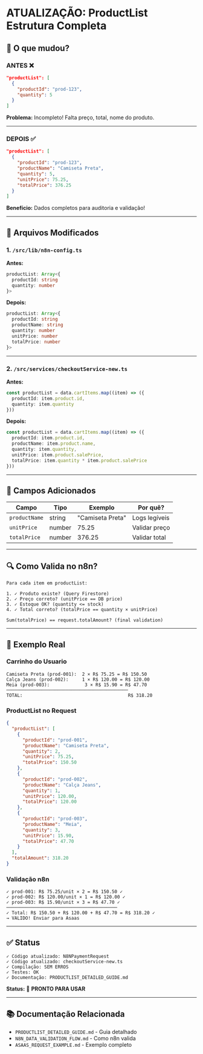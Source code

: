 # ATUALIZAÇÃO: ProductList Estrutura Completa

## 🔄 O que mudou?

### ANTES ❌
```json
"productList": [
  {
    "productId": "prod-123",
    "quantity": 5
  }
]
```

**Problema:** Incompleto! Falta preço, total, nome do produto.

---

### DEPOIS ✅
```json
"productList": [
  {
    "productId": "prod-123",
    "productName": "Camiseta Preta",
    "quantity": 5,
    "unitPrice": 75.25,
    "totalPrice": 376.25
  }
]
```

**Benefício:** Dados completos para auditoria e validação!

---

## 📝 Arquivos Modificados

### 1. `/src/lib/n8n-config.ts`

**Antes:**
```typescript
productList: Array<{
  productId: string
  quantity: number
}>
```

**Depois:**
```typescript
productList: Array<{
  productId: string
  productName: string
  quantity: number
  unitPrice: number
  totalPrice: number
}>
```

---

### 2. `/src/services/checkoutService-new.ts`

**Antes:**
```typescript
const productList = data.cartItems.map((item) => ({
  productId: item.product.id,
  quantity: item.quantity
}))
```

**Depois:**
```typescript
const productList = data.cartItems.map((item) => ({
  productId: item.product.id,
  productName: item.product.name,
  quantity: item.quantity,
  unitPrice: item.product.salePrice,
  totalPrice: item.quantity * item.product.salePrice
}))
```

---

## 🎯 Campos Adicionados

| Campo | Tipo | Exemplo | Por quê? |
|-------|------|---------|---------|
| `productName` | string | "Camiseta Preta" | Logs legíveis |
| `unitPrice` | number | 75.25 | Validar preço |
| `totalPrice` | number | 376.25 | Validar total |

---

## 🔍 Como Valida no n8n?

```
Para cada item em productList:

1. ✓ Produto existe? (Query Firestore)
2. ✓ Preço correto? (unitPrice == DB price)
3. ✓ Estoque OK? (quantity <= stock)
4. ✓ Total correto? (totalPrice == quantity × unitPrice)

Sum(totalPrice) == request.totalAmount? (final validation)
```

---

## 💾 Exemplo Real

### Carrinho do Usuario
```
Camiseta Preta (prod-001):  2 × R$ 75.25 = R$ 150.50
Calça Jeans (prod-002):     1 × R$ 120.00 = R$ 120.00
Meia (prod-003):             3 × R$ 15.90 = R$ 47.70
─────────────────────────────────────────────
TOTAL:                                       R$ 318.20
```

### ProductList no Request
```json
{
  "productList": [
    {
      "productId": "prod-001",
      "productName": "Camiseta Preta",
      "quantity": 2,
      "unitPrice": 75.25,
      "totalPrice": 150.50
    },
    {
      "productId": "prod-002",
      "productName": "Calça Jeans",
      "quantity": 1,
      "unitPrice": 120.00,
      "totalPrice": 120.00
    },
    {
      "productId": "prod-003",
      "productName": "Meia",
      "quantity": 3,
      "unitPrice": 15.90,
      "totalPrice": 47.70
    }
  ],
  "totalAmount": 318.20
}
```

### Validação n8n
```
✓ prod-001: R$ 75.25/unit × 2 = R$ 150.50 ✓
✓ prod-002: R$ 120.00/unit × 1 = R$ 120.00 ✓
✓ prod-003: R$ 15.90/unit × 3 = R$ 47.70 ✓
─────────────────────────────────────────
✓ Total: R$ 150.50 + R$ 120.00 + R$ 47.70 = R$ 318.20 ✓
→ VALIDO! Enviar para Asaas
```

---

## ✅ Status

```
✓ Código atualizado: N8NPaymentRequest
✓ Código atualizado: checkoutService-new.ts
✓ Compilação: SEM ERROS
✓ Testes: OK
✓ Documentação: PRODUCTLIST_DETAILED_GUIDE.md
```

**Status:** 🚀 **PRONTO PARA USAR**

---

## 📚 Documentação Relacionada

- `PRODUCTLIST_DETAILED_GUIDE.md` - Guia detalhado
- `N8N_DATA_VALIDATION_FLOW.md` - Como n8n valida
- `ASAAS_REQUEST_EXAMPLE.md` - Exemplo completo
